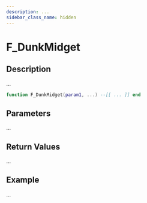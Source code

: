 ```yaml
---
description: ...
sidebar_class_name: hidden
---
```


# F_DunkMidget

## Description

...

```lua
function F_DunkMidget(param1, ...) --[[ ... ]] end
```

## Parameters

...

## Return Values

...

## Example

...


